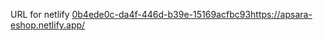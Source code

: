 URL for netlify
[0b4ede0c-da4f-446d-b39e-15169acfbc93](https://apsara-eshop.netlify.app/)https://apsara-eshop.netlify.app/
